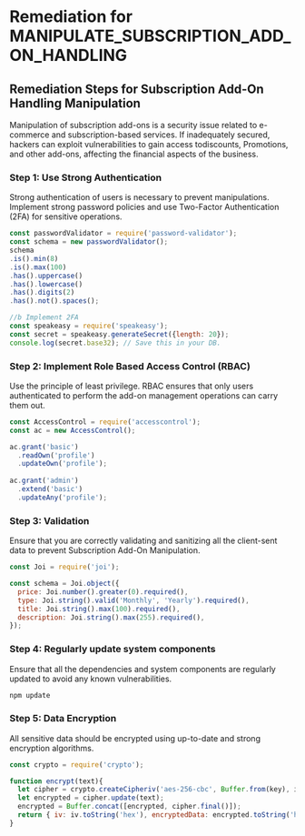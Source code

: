# Remediation for MANIPULATE_SUBSCRIPTION_ADD_ON_HANDLING

## Remediation Steps for Subscription Add-On Handling Manipulation

Manipulation of subscription add-ons is a security issue related to e-commerce and subscription-based services. If inadequately secured, hackers can exploit vulnerabilities to gain access todiscounts, Promotions, and other add-ons, affecting the financial aspects of the business. 

### Step 1: Use Strong Authentication
Strong authentication of users is necessary to prevent manipulations. Implement strong password policies and use Two-Factor Authentication (2FA) for sensitive operations. 

```javascript
const passwordValidator = require('password-validator');
const schema = new passwordValidator();
schema
.is().min(8)                                  
.is().max(100)                                 
.has().uppercase()                          
.has().lowercase()                         
.has().digits(2)                              
.has().not().spaces();                      

//b Implement 2FA
const speakeasy = require('speakeasy');
const secret = speakeasy.generateSecret({length: 20});
console.log(secret.base32); // Save this in your DB.
```

### Step 2: Implement Role Based Access Control (RBAC)

Use the principle of least privilege. RBAC ensures that only users authenticated to perform the add-on management operations can carry them out.

```javascript
const AccessControl = require('accesscontrol');
const ac = new AccessControl();

ac.grant('basic')
  .readOwn('profile')
  .updateOwn('profile');
  
ac.grant('admin')
  .extend('basic')
  .updateAny('profile');
```

### Step 3: Validation

Ensure that you are correctly validating and sanitizing all the client-sent data to prevent Subscription Add-On Manipulation.

```javascript
const Joi = require('joi');

const schema = Joi.object({
  price: Joi.number().greater(0).required(),
  type: Joi.string().valid('Monthly', 'Yearly').required(),
  title: Joi.string().max(100).required(),
  description: Joi.string().max(255).required(),
});
```

### Step 4: Regularly update system components

Ensure that all the dependencies and system components are regularly updated to avoid any known vulnerabilities.

```bash
npm update
```

### Step 5: Data Encryption

All sensitive data should be encrypted using up-to-date and strong encryption algorithms.

```javascript
const crypto = require('crypto');

function encrypt(text){
  let cipher = crypto.createCipheriv('aes-256-cbc', Buffer.from(key), iv);
  let encrypted = cipher.update(text);
  encrypted = Buffer.concat([encrypted, cipher.final()]);
  return { iv: iv.toString('hex'), encryptedData: encrypted.toString('hex') };
}
```